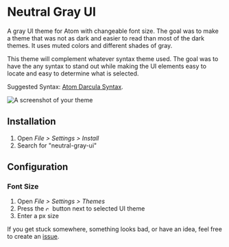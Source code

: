 # Neutral Gray UI

A gray UI theme for Atom with changeable font size. The goal was to make a theme that was not as dark and easier to read than most of the dark themes. It uses muted colors and different shades of gray.

This theme will complement whatever syntax theme used. The goal was to have the any syntax to stand out while making the UI elements easy to locate and easy to determine what is selected.

Suggested Syntax: [Atom Darcula Syntax](https://atom.io/packages/darcula-syntax).

![A screenshot of your theme](https://raw.githubusercontent.com/massivelines/neutral-gray-ui/master/screenshot/screenshot.jpg)

## Installation
  1. Open *File > Settings > Install*
  2. Search for "neutral-gray-ui"

## Configuration

### Font Size
  1. Open *File > Settings > Themes*
  2. Press the <img src="http://www.clipartkid.com/images/28/gear-icon-clip-art-at-clker-com-vector-clip-art-online-royalty-free-rX2jGG-clipart.png" alt="cog" width="12" height="12"/> button next to selected UI theme
  3. Enter a px size

If you get stuck somewhere, something looks bad, or have an idea, feel free to create an [issue](https://github.com/massivelines/neutral-gray-ui/issues/new).
